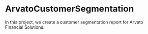 # ArvatoCustomerSegmentation
In this project, we create a customer segmentation report for Arvato Financial Solutions.
